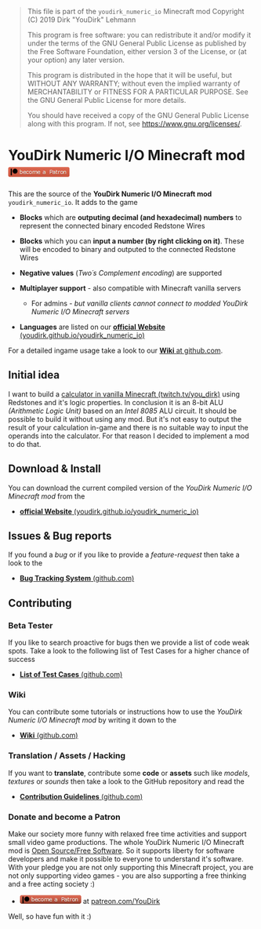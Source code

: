 > This file is part of the `youdirk_numeric_io` Minecraft mod
> Copyright (C) 2019  Dirk "YouDirk" Lehmann
>
> This program is free software: you can redistribute it and/or modify
> it under the terms of the GNU General Public License as published by
> the Free Software Foundation, either version 3 of the License, or
> (at your option) any later version.
>
> This program is distributed in the hope that it will be useful,
> but WITHOUT ANY WARRANTY; without even the implied warranty of
> MERCHANTABILITY or FITNESS FOR A PARTICULAR PURPOSE.  See the
> GNU General Public License for more details.
>
> You should have received a copy of the GNU General Public License
> along with this program.  If not, see <https://www.gnu.org/licenses/>.


YouDirk Numeric I/O Minecraft mod
  &nbsp; [![Patreon](docs/assets/svg/patreon-flat.png
  )](https://www.patreon.com/YouDirk)
=================================

This are the source of the **YouDirk Numeric I/O Minecraft mod**
`youdirk_numeric_io`.  It adds to the game

* **Blocks** which are **outputing decimal (and hexadecimal) numbers**
  to represent the connected binary encoded Redstone Wires

* **Blocks** which you can **input a number (by right clicking on
  it)**.  These will be encoded to binary and outputed to the
  connected Redstone Wires

* **Negative values** (*Two´s Complement encoding*) are supported

* **Multiplayer support** - also compatible with Minecraft vanilla
  servers
    - For admins - _but vanilla clients cannot connect to modded
      YouDirk Numeric I/O Minecraft servers_

* **Languages** are listed on our [**official Website**
  (youdirk.github.io/youdirk_numeric_io)
  ](https://youdirk.github.io/youdirk_numeric_io/)

For a detailed ingame usage take a look to our [**Wiki** at
github.com](https://github.com/YouDirk/youdirk_numeric_io/wiki).

Initial idea
------------

I want to build a [calculator in vanilla Minecraft
(twitch.tv/you_dirk)](https://www.twitch.tv/collections/jN0fzROVchV32A)
using Redstones and it's logic properties.  In conclusion it is an
8-bit ALU *(Arithmetic Logic Unit)* based on an *Intel 8085* ALU
circuit.  It should be possible to build it without using any mod.
But it's not easy to output the result of your calculation in-game and
there is no suitable way to input the operands into the calculator.
For that reason I decided to implement a mod to do that.

Download & Install
------------------

You can download the current compiled version of the *YouDirk Numeric
I/O Minecraft mod* from the

* [**official Website** (youdirk.github.io/youdirk_numeric_io)
  ](https://youdirk.github.io/youdirk_numeric_io/)

Issues & Bug reports
--------------------

If you found a *bug* or if you like to provide a *feature-request*
then take a look to the

* [**Bug Tracking System** (github.com)
  ](https://github.com/YouDirk/youdirk_numeric_io/issues)

Contributing
------------

### Beta Tester

If you like to search proactive for bugs then we provide a list of
code weak spots.  Take a look to the following list of Test Cases for
a higher chance of success

* [**List of Test Cases** (github.com)
  ](TEST_CASES.md)

### Wiki

You can contribute some tutorials or instructions how to use the
*YouDirk Numeric I/O Minecraft mod* by writing it down to the

* [**Wiki** (github.com)
  ](https://github.com/YouDirk/youdirk_numeric_io/wiki)

### Translation / Assets / Hacking

If you want to **translate**, contribute some **code** or **assets**
such like *models*, *textures* or *sounds* then take a look to the
GitHub repository and read the

* [**Contribution Guidelines** (github.com)](CONTRIBUTING.md)

### Donate and become a Patron

Make our society more funny with relaxed free time activities and
support small video game productions.  The whole YouDirk Numeric I/O
Minecraft mod is [Open Source/Free
Software](https://en.wikipedia.org/wiki/Free_software).  So it
supports liberty for software developers and make it possible to
everyone to understand it's software.  With your pledge you are not
only supporting this Minecraft project, you are not only supporting
video games - you are also supporting a free thinking and a free
acting society :)

* [![Patreon](docs/assets/svg/patreon-plastic.png
  )](https://www.patreon.com/YouDirk) at [patreon.com/YouDirk
  ](https://www.patreon.com/YouDirk)

Well, so have fun with it :)

